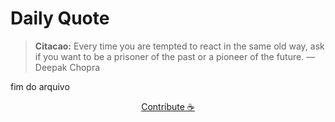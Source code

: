 # Daily Quote

> **Citacao:** Every time you are tempted to react in the same old way, ask if you want to be a prisoner of the past or a pioneer of the future. — Deepak Chopra

fim do arquivo

<watermark-footer>
<p align="center">
  <a href="https://github.com/ruisuan/ruisuan/blob/main/contribute.md">Contribute ☕</a>
</p>
</watermark-footer>
